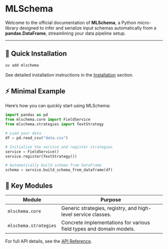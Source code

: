 # MLSchema

Welcome to the official documentation of **MLSchema**, a Python micro-library designed to infer and serialize input schemas automatically from a **pandas.DataFrame**, streamlining your data pipeline setup.

---

## 🚀 Quick Installation

```bash
uv add mlschema
```

See detailed installation instructions in the [Installation](installation.md) section.

## ⚡ Minimal Example

Here’s how you can quickly start using MLSchema:

```python
import pandas as pd
from mlschema.core import FieldService
from mlschema.strategies import TextStrategy

# Load your data
df = pd.read_csv("data.csv")

# Initialize the service and register strategies
service = FieldService()
service.register(TextStrategy())

# Automatically build schema from DataFrame
schema = service.build_schema_from_dataframe(df)
```

## 📌 Key Modules

| Module                | Purpose                                                             |
| --------------------- | ------------------------------------------------------------------- |
| `mlschema.core`       | Generic strategies, registry, and high-level service classes.       |
| `mlschema.strategies` | Concrete implementations for various field types and domain models. |

For full API details, see the [API Reference](reference.md).
